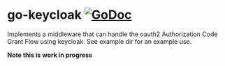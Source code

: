 # go-keycloak [![GoDoc](https://godoc.org/github.com/threez/go-keycloak?status.svg)](https://godoc.org/github.com/threez/go-keycloak)

Implements a middleware that can handle the oauth2 Authorization Code Grant Flow using keycloak. See example dir for an example use.

**Note this is work in progress**
